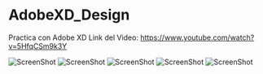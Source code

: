 # AdobeXD_Design
Practica con Adobe XD
Link del Video: https://www.youtube.com/watch?v=5HfqCSm9k3Y

![ScreenShot](https://raw.github.com/Gamas-G/AdobeXD_Design/master/Screens/Screen1.png)
![ScreenShot](https://raw.github.com/Gamas-G/AdobeXD_Design/master/Screens/Screen2.png)
![ScreenShot](https://raw.github.com/Gamas-G/AdobeXD_Design/master/Screens/Screen3.png)
![ScreenShot](https://raw.github.com/Gamas-G/AdobeXD_Design/master/Screens/Screen4.png)
![ScreenShot](https://raw.github.com/Gamas-G/AdobeXD_Design/master/Screens/Screen5.png)
